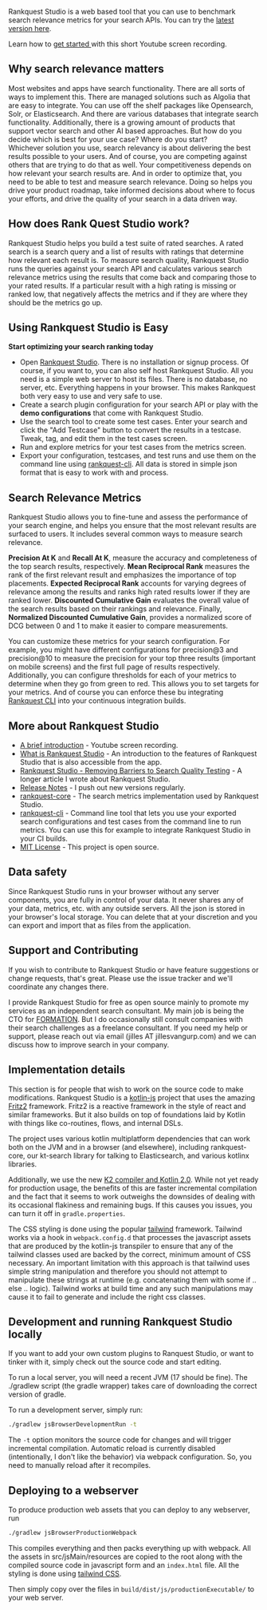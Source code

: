 Rankquest Studio is a web based tool that you can use to benchmark search relevance metrics for your search APIs. You can try the [latest version here](https://rankquest.jillesvangurp.com).

Learn how to [get started ](https://youtu.be/Nxr2UVs_n74?si=YKslAJbY7-BojcmB) with this short Youtube screen recording.

## Why search relevance matters

Most websites and apps have search functionality. There are all sorts of ways to implement this. There are managed solutions such as Algolia that are easy to integrate. You can use off the shelf packages like Opensearch, Solr, or Elasticsearch. And there are various databases that integrate search functionality. Additionally, there is a growing amount of products that support vector search and other AI based approaches. But how do you decide which is best for your use case? Where do you start?  
Whichever solution you use, search relevancy is about delivering the best results possible to your users. And of course, you are competing against others that are trying to do that as well. Your competitiveness depends on how relevant your search results are. And in order to optimize that, you need to be able to test and measure search relevance. Doing so helps you drive your product roadmap, take informed decisions about where to focus your efforts, and drive the quality of your search in a data driven way.

## How does Rank Quest Studio work?

Rankquest Studio helps you build a test suite of rated searches. A rated search is a search query and a list of results with ratings that determine how relevant each result is. To measure search quality, Rankquest Studio runs the queries against your search API and calculates various search relevance metrics using the results that come back and comparing those to your rated results. If a particular result with a high rating is missing or ranked low, that negatively affects the metrics and if they are where they should be the metrics go up.

## Using Rankquest Studio is Easy

**Start optimizing your search ranking today**

- Open [Rankquest Studio](https://rankquest.jillesvangurp.com). There is no installation or signup process. Of course, if you want to, you can also self host Rankquest Studio. All you need is a simple web server to host its files. There is no database, no server, etc. Everything happens in your browser. This makes Rankquest both very easy to use and very safe to use.
- Create a search plugin configuration for your search API or play with the **demo configurations** that come with Rankquest Studio.
- Use the search tool to create some test cases. Enter your search and click the "Add Testcase" button to convert the results in a testcase. Tweak, tag, and edit them in the test cases screen.
- Run and explore metrics for your test cases from the metrics screen. 
- Export your configuration, testcases, and test runs and use them on the command line using [rankquest-cli](https://github.com/jillesvangurp/rankquest-cli). All data is stored in simple json format that is easy to work with and process. 

## Search Relevance Metrics

Rankquest Studio allows you to fine-tune and assess the performance of your search engine, and helps you ensure 
that the most relevant results are surfaced to users. It includes several common ways to measure search relevance.

**Precision At K** and **Recall At K**,  measure the accuracy and completeness of the top search results, respectively. 
**Mean Reciprocal Rank** measures the rank of the first relevant result and emphasizes the importance of top placements.
**Expected Reciprocal Rank** accounts for varying degrees of relevance among the results and ranks high rated results 
lower if they are ranked lower. 
**Discounted Cumulative Gain** evaluates the overall value of the search results based on their rankings and relevance.
Finally, **Normalized Discounted Cumulative Gain**, provides a normalized score of DCG between 0 and 1 to make it 
easier to compare measurements.

You can customize these metrics for your search configuration. For example, you might have 
different configurations for precision@3 and precision@10 to measure the precision for your top three 
results (important on mobile screens) and the first full page of results respectively. Additionally, you can configure thresholds for each of your
metrics to determine when they go from green to red. This allows you to set targets for your metrics. And of course
you can enforce these bu integrating [Rankquest CLI](https://github.com/jillesvangurp/rankquest-cli) into your continuous integration builds.

## More about Rankquest Studio

- [A brief introduction](https://youtu.be/Nxr2UVs_n74?si=YKslAJbY7-BojcmB) - Youtube screen recording.
- [What is Rankquest Studio](src/jsMain/resources/about.md) - An introduction to the features of Rankquest Studio that is also accessible from the app.
- [Rankquest Studio - Removing Barriers to Search Quality Testing](https://www.jillesvangurp.com/blog/2023-11-18-rankquest-studio.html) - A longer article I wrote about Rankquest Studio.
- [Release Notes](https://github.com/jillesvangurp/rankquest-studio/releases) - I push out new versions regularly.
- [rankquest-core](https://github.com/jillesvangurp/rankquest-core) - The search metrics implementation used by Rankquest Studio.
- [rankquest-cli](https://github.com/jillesvangurp/rankquest-cli) - Command line tool that lets you use your exported search configurations and test cases from the command line to run metrics. You can use this for example to integrate Rankquest Studio in your CI builds.
- [MIT License](LICENSE.md) - This project is open source.

## Data safety

Since Rankquest Studio runs in your browser without any server components, you are fully in control of your data. It never shares any of your data, metrics, etc. with any outside servers. All the json is stored in your browser's local storage. You can delete that at your discretion and you can export and import that as files from the application.

## Support and Contributing

If you wish to contribute to Rankquest Studio or have feature suggestions or change requests, that's great. Please use the issue tracker and we'll coordinate any changes there.

I provide Rankquest Studio for free as open source mainly to promote my services as an independent search consultant. My main job is being the CTO for [FORMATION](https://tryformation.com). But I do occasionally still consult companies with their search challenges as a freelance consultant. If you need my help or support, please reach out via email (jilles AT jillesvangurp.com) and we can discuss how to improve search in your company.

## Implementation details

This section is for people that wish to work on the source code to make modifications. Rankquest Studio is a [kotlin-js](https://kotlinlang.org/docs/js-overview.html) project that uses the amazing [Fritz2](https://www.fritz2.dev/) framework. Fritz2 is a reactive framework in the style of react and similar frameworks. But it also builds on top of foundations laid by Kotlin with things like co-routines, flows, and internal DSLs. 

The project uses various kotlin multiplatform dependencies that can work both on the JVM and in a browser (and elsewhere), including rankquest-core, our kt-search library for talking to Elasticsearch, and various kotlinx libraries.

Additionally, we use the new [K2 compiler and Kotlin 2.0](https://kotlinlang.org/docs/whatsnew-eap.html). While not yet ready for production usage, the benefits of this are faster incremental compilation and the fact that it seems to work outweighs the downsides of dealing with its occasional flakiness and remaining bugs. If this causes you issues, you can turn it off in `gradle.properties`.

The CSS styling is done using the popular [tailwind](https://tailwindcss.com/) framework. Tailwind works via a hook in `webpack.config.d` that processes the javascript assets that are produced by the kotlin-js transpiler to ensure that any of the tailwind classes used are backed by the correct, minimum amount of CSS necessary. An important limitation with this approach is that tailwind uses simple string manipulation and therefore you should not attempt to manipulate these strings at runtime (e.g. concatenating them with some if .. else .. logic). Tailwind works at build time and any such manipulations may cause it to fail to generate and include the right css classes.

## Development and running Rankquest Studio locally

If you want to add your own custom plugins to Ranquest Studio, or want to tinker with it, simply check out the source code and start editing. 

To run a local server, you will need a recent JVM (17 should be fine). The ./gradlew script (the gradle wrapper) takes
care of downloading the correct version of gradle.

To run a development server, simply run:

```bash
./gradlew jsBrowserDevelopmentRun -t
```

The `-t` option monitors the source code for changes and will trigger incremental compilation. Automatic reload is currently disabled (intentionally, I don't like the behavior) via webpack configuration. So, you need to manually reload after it recompiles.

## Deploying to a webserver

To produce production web assets that you can deploy to any webserver, run 

```bash
./gradlew jsBrowserProductionWebpack
```

This compiles everything and then packs everything up with webpack. All the assets in src/jsMain/resources are copied to the root along with the compiled source code in javascript form and an `index.html` file. All the styling is done using [tailwind CSS](https://tailwindcss.com/).

Then simply copy over the files in `build/dist/js/productionExecutable/` to your web server.